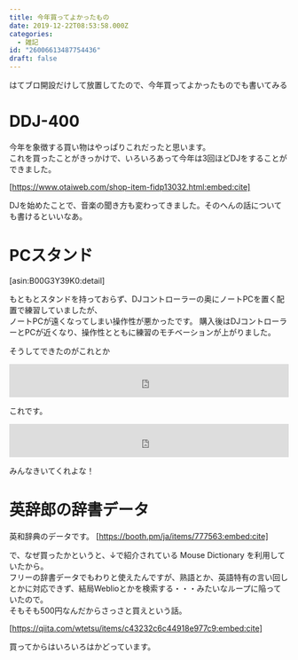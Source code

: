 ```yaml
---
title: 今年買ってよかったもの
date: 2019-12-22T08:53:58.000Z
categories:
  - 雑記
id: "26006613487754436"
draft: false
---
```

はてブロ開設だけして放置してたので、今年買ってよかったものでも書いてみる

# DDJ-400

今年を象徴する買い物はやっぱりこれだったと思います。  
これを買ったことがきっかけで、いろいろあって今年は3回ほどDJをすることができました。

[https://www.otaiweb.com/shop-item-fidp13032.html:embed:cite]


DJを始めたことで、音楽の聞き方も変わってきました。そのへんの話についても書けるといいなあ。

# PCスタンド

[asin:B00G3Y39K0:detail]



もともとスタンドを持っておらず、DJコントローラーの奥にノートPCを置く配置で練習していましたが、  
ノートPCが遠くなってしまい操作性が悪かったです。
購入後はDJコントローラーとPCが近くなり、操作性とともに練習のモチベーションが上がりました。


そうしてできたのがこれとか
<iframe width="100%" height="60" src="https://www.mixcloud.com/widget/iframe/?hide_cover=1&mini=1&feed=%2Fpiiittto%2F%E3%81%97%E3%82%93%E3%82%89%E3%83%90%E3%83%BC%E3%82%B9%E3%83%87%E3%83%BC-2%E6%9E%A0%E7%9B%AE%E5%86%8D%E7%8F%BEmix%2F" frameborder="0" ></iframe>


これです。
<iframe width="100%" height="60" src="https://www.mixcloud.com/widget/iframe/?hide_cover=1&mini=1&light=1&feed=%2Fpiiittto%2F%E3%83%B2%E3%82%BF%E8%8A%B8%E3%83%9E%E3%82%B7%E3%83%BC%E3%83%B3%E5%A4%A7%E8%AA%BF%E6%95%B4%E4%BC%9A-%E5%86%8D%E7%8F%BEmix%E5%86%8D%E7%8F%BE%E3%81%A8%E3%81%AF%E8%A8%80%E3%81%A3%E3%81%A6%E3%81%AA%E3%81%84%2F" frameborder="0" ></iframe>

みんなきいてくれよな！

# 英辞郎の辞書データ

英和辞典のデータです。
[https://booth.pm/ja/items/777563:embed:cite]


で、なぜ買ったかというと、↓で紹介されている Mouse Dictionary を利用していたから。  
フリーの辞書データでもわりと使えたんですが、熟語とか、英語特有の言い回しとかに対応できず、結局Weblioとかを検索する・・・みたいなループに陥っていたので。  
そもそも500円なんだからさっさと買えという話。

[https://qiita.com/wtetsu/items/c43232c6c44918e977c9:embed:cite]

買ってからはいろいろはかどっています。
